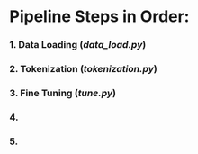 # Pipeline Steps in Order:
### 1. Data Loading (_data_load.py_)
### 2. Tokenization (_tokenization.py_)
### 3. Fine Tuning (_tune.py_)
### 4. 
### 5. 